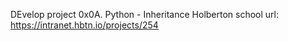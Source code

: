 DEvelop project 
0x0A. Python - Inheritance
Holberton school
url: https://intranet.hbtn.io/projects/254

